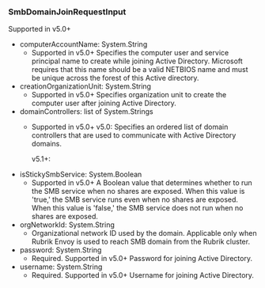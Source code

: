 ### SmbDomainJoinRequestInput
Supported in v5.0+

- computerAccountName: System.String
  - Supported in v5.0+
      Specifies the computer user and service principal name to create while joining Active Directory. Microsoft requires that this name should be a valid NETBIOS name and must be unique across the forest of this Active directory.
- creationOrganizationUnit: System.String
  - Supported in v5.0+
      Specifies organization unit to create the computer user after joining Active Directory.
- domainControllers: list of System.Strings
  - Supported in v5.0+
      v5.0: Specifies an ordered list of domain controllers that are used to communicate with Active Directory domains.
      
      v5.1+:
- isStickySmbService: System.Boolean
  - Supported in v5.0+
      A Boolean value that determines whether to run the SMB service when no shares are exposed. When this value is 'true,' the SMB service runs even when no shares are exposed. When this value is 'false,' the SMB service does not run when no shares are exposed.
- orgNetworkId: System.String
  - Organizational network ID used by the domain. Applicable only when Rubrik Envoy is used to reach SMB domain from the Rubrik cluster.
- password: System.String
  - Required. Supported in v5.0+
      Password for joining Active Directory.
- username: System.String
  - Required. Supported in v5.0+
      Username for joining Active Directory.
